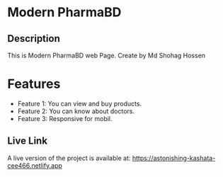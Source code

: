 # Modern PharmaBD

## Description
This is Modern PharmaBD web Page. Create by Md Shohag Hossen
# Features
- Feature 1: You can view and buy products.
- Feature 2: You can know about doctors.
- Feature 3: Responsive for mobil.

## Live Link

A live version of the project is available at: https://astonishing-kashata-cee466.netlify.app